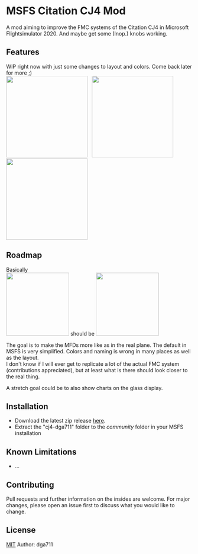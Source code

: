 # MSFS Citation CJ4 Mod

A mod aiming to improve the FMC systems of the Citation CJ4 in Microsoft Flightsimulator 2020. And maybe get some (Inop.) knobs working.

## Features

WIP right now with just some changes to layout and colors. Come back later for more ;)  
<img src="https://i.imgur.com/eev61OP.png" width="220" />&nbsp;&nbsp;&nbsp;<img src="https://i.imgur.com/CvPzJoS.png" width="220" />&nbsp;&nbsp;&nbsp;<img src="https://i.imgur.com/9TD6rYm.png" width="220" />

## Roadmap

Basically  
<img src="https://i.imgur.com/k9qeuWs.png" width="170" /> should be <img src="https://i.imgur.com/5eFDyVU.png" width="170" />

The goal is to make the MFDs more like as in the real plane. The default in MSFS is very simplified. Colors and naming is wrong in many places as well as the layout.  
I don't know if I will ever get to replicate a lot of the actual FMC system (contributions appreciated), but at least what is there should look closer to the real thing.

A stretch goal could be to also show charts on the glass display.

## Installation

* Download the latest zip release [here](https://github.com/dga711/msfs-webui-devkit/releases).
* Extract the "cj4-dga711" folder to the _community_ folder in your MSFS installation

## Known Limitations

* ...

## Contributing
Pull requests and further information on the insides are welcome. For major changes, please open an issue first to discuss what you would like to change.

## License
[MIT](https://choosealicense.com/licenses/mit/)
Author: dga711
